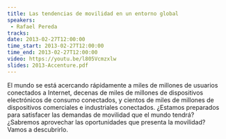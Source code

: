 ```yaml
---
title: Las tendencias de movilidad en un entorno global
speakers:
 - Rafael Pereda
tracks:
date: 2013-02-27T12:00:00
time_start: 2013-02-27T12:00:00
time_end: 2013-02-27T12:00:00
video: https://youtu.be/l805Vcmzxlw
slides: 2013-Accenture.pdf
---
```


El mundo se está acercando rápidamente a miles de millones de usuarios conectados a Internet, decenas de miles de millones de dispositivos electrónicos de consumo conectados, y cientos de miles de millones de dispositivos comerciales e industriales conectados. ¿Estamos preparados para satisfacer las demandas de movilidad que el mundo tendrá? ¿Sabremos aprovechar las oportunidades que presenta la movilidad? Vamos a descubrirlo.